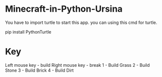# Minecraft-in-Python-Ursina

You have to import turtle to start this app. you can using this cmd for turtle.

pip install PythonTurtle

# Key 

Left mouse key - build
Right mouse key - break
1 - Build Grass
2 - Build Stone
3 - Build Brick
4 - Build Dirt
